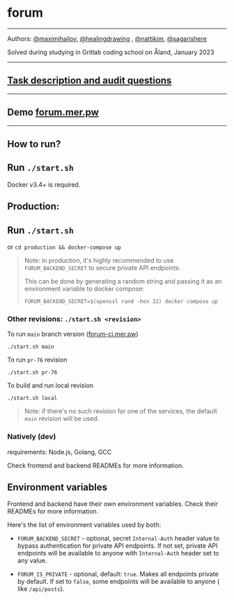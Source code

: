 # forum

---

Authors: [@maximihajlov](https://github.com/maximihajlov), [@healingdrawing](https://github.com/healingdrawing)
, [@nattikim](https://github.com/nattikim), [@sagarishere](https://github.com/sagarishere)

Solved during studying in Gritlab coding school on Åland, January 2023

---

## [Task description and audit questions](https://github.com/01-edu/public/tree/master/subjects/forum)

---

## Demo [forum.mer.pw](https://forum.mer.pw/)

---

## How to run?

## Run `./start.sh`

Docker v3.4+ is required.

## Production:

## Run `./start.sh`

or `cd production && docker-compose up`

> Note: in production, it's highly recommended to use `FORUM_BACKEND_SECRET` to secure private API endpoints.
>
> This can be done by generating a random string and passing it as an environment variable to docker compose:
>
> `FORUM_BACKEND_SECRET=$(openssl rand -hex 32) docker compose up`

### Other revisions: `./start.sh <revision>`

To run `main` branch version ([forum-ci.mer.pw](https://forum-ci.mer.pw))

```shell
./start.sh main
```

To run `pr-76` revision

```shell
./start.sh pr-76
```

To build and run local revision

```shell
./start.sh local
```

> Note: if there's no such revision for one of the services, the default `main` revision will be used.

### Natively (dev)

requirements: Node.js, Golang, GCC

Check frontend and backend READMEs for more information.

## Environment variables

Frontend and backend have their own environment variables. Check their READMEs for more information.

Here's the list of environment variables used by both:

- `FORUM_BACKEND_SECRET` - optional, secret `Internal-Auth` header value to bypass authentication for private API
  endpoints. If not set, private API endpoints will be available to anyone with `Internal-Auth` header set to any value.

- `FORUM_IS_PRIVATE` - optional, default: `true`.
  Makes all endpoints private by default. If set to `false`, some endpoints will be available to anyone (
  like `/api/posts`).
  